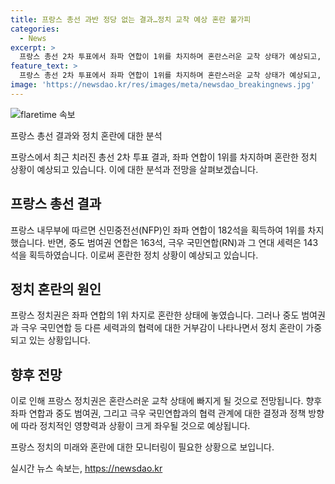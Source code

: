 ```yaml
---
title: 프랑스 총선 과반 정당 없는 결과…정치 교착 예상 혼란 불가피
categories:
  - News
excerpt: >
  프랑스 총선 2차 투표에서 좌파 연합이 1위를 차지하며 혼란스러운 교착 상태가 예상되고, 중도연합은 좌파와의 협력을 거부하는 분위기다. 마크롱 대통령은 조기총선의 비장의 카드를 뽑았지만, 여전히 정권 유지를 위해 반전이 필요하며, 중도 범여권 르네상스에 합류하는 것이 최선의 시나리오로 전망되고 있다. 그러나 좌파 연합의 지지 여부는 불분명하며, 프랑스 정치 문화의 특이성으로 정당 간의 합의와 타협이 드물다는 점이 지적되고 있다.
feature_text: >
  프랑스 총선 2차 투표에서 좌파 연합이 1위를 차지하며 혼란스러운 교착 상태가 예상되고, 중도연합은 좌파와의 협력을 거부하는 분위기다. 마크롱 대통령은 조기총선의 비장의 카드를 뽑았지만, 여전히 정권 유지를 위해 반전이 필요하며, 중도 범여권 르네상스에 합류하는 것이 최선의 시나리오로 전망되고 있다. 그러나 좌파 연합의 지지 여부는 불분명하며, 프랑스 정치 문화의 특이성으로 정당 간의 합의와 타협이 드물다는 점이 지적되고 있다.
image: 'https://newsdao.kr/res/images/meta/newsdao_breakingnews.jpg'
---
```


<p><img src="https://newsdao.kr/res/images/meta/newsdao_breakingnews.jpg" alt="flaretime 속보" /></p>

<p>프랑스 총선 결과와 정치 혼란에 대한 분석</p>

<p>프랑스에서 최근 치러진 총선 2차 투표 결과, 좌파 연합이 1위를 차지하며 혼란한 정치 상황이 예상되고 있습니다. 이에 대한 분석과 전망을 살펴보겠습니다.</p>

<h2 data-ke-size="size26">프랑스 총선 결과</h2>

<p>프랑스 내무부에 따르면 신민중전선(NFP)인 좌파 연합이 182석을 획득하여 1위를 차지했습니다. 반면, 중도 범여권 연합은 163석, 극우 국민연합(RN)과 그 연대 세력은 143석을 획득하였습니다. 이로써 혼란한 정치 상황이 예상되고 있습니다.</p>

<h2 data-ke-size="size26">정치 혼란의 원인</h2>

<p>프랑스 정치권은 좌파 연합의 1위 차지로 혼란한 상태에 놓였습니다. 그러나 중도 범여권과 극우 국민연합 등 다른 세력과의 협력에 대한 거부감이 나타나면서 정치 혼란이 가중되고 있는 상황입니다.</p>

<h2 data-ke-size="size26">향후 전망</h2>

<p>이로 인해 프랑스 정치권은 혼란스러운 교착 상태에 빠지게 될 것으로 전망됩니다. 향후 좌파 연합과 중도 범여권, 그리고 극우 국민연합과의 협력 관계에 대한 결정과 정책 방향에 따라 정치적인 영향력과 상황이 크게 좌우될 것으로 예상됩니다.</p>

<p>프랑스 정치의 미래와 혼란에 대한 모니터링이 필요한 상황으로 보입니다.</p>
실시간 뉴스 속보는, <a href="https://newsdao.kr" rel="dofollow">https://newsdao.kr</a>


